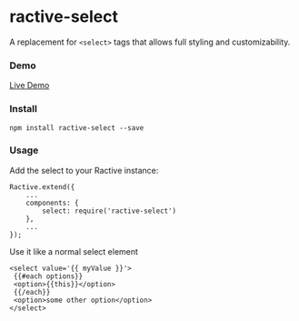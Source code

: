 # ractive-select


A replacement for `<select>` tags that allows full styling and customizability.

### Demo

[Live Demo](http://jondum.github.com/ractive-select/demo/)

### Install


```
npm install ractive-select --save
```

### Usage

Add the select to your Ractive instance:

```
Ractive.extend({
    ...
    components: {
        select: require('ractive-select')
    },
    ...
});
```

Use it like a normal select element

```
<select value='{{ myValue }}'>
 {{#each options}}
 <option>{{this}}</option>
 {{/each}}
 <option>some other option</option>
</select>
```

